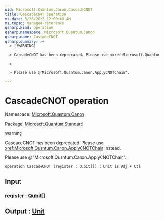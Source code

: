 ```yaml
---
uid: Microsoft.Quantum.Canon.CascadeCNOT
title: CascadeCNOT operation
ms.date: 3/26/2022 12:00:00 AM
ms.topic: managed-reference
qsharp.kind: operation
qsharp.namespace: Microsoft.Quantum.Canon
qsharp.name: CascadeCNOT
qsharp.summary: >+
  > [!WARNING]

  > CascadeCNOT has been deprecated. Please use <xref:Microsoft.Quantum.Canon.ApplyCNOTChain> instead.

  >

  > Please use @"Microsoft.Quantum.Canon.ApplyCNOTChain".

---
```


# CascadeCNOT operation

Namespace: [Microsoft.Quantum.Canon](xref:Microsoft.Quantum.Canon)

Package: [Microsoft.Quantum.Standard](https://nuget.org/packages/Microsoft.Quantum.Standard)


> [!WARNING]
> CascadeCNOT has been deprecated. Please use <xref:Microsoft.Quantum.Canon.ApplyCNOTChain> instead.
>
> Please use @"Microsoft.Quantum.Canon.ApplyCNOTChain".



```qsharp
operation CascadeCNOT (register : Qubit[]) : Unit is Adj + Ctl
```


## Input

### register : [Qubit](xref:microsoft.quantum.qsharp.valueliterals#qubit-literals)[]





## Output : [Unit](xref:microsoft.quantum.qsharp.valueliterals#unit-literal)

